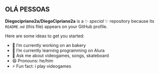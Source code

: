 ## **OLÁ PESSOAS**

**Diegocipriano2a/DiegoCipriano2a** is a ✨ _special_ ✨ repository because its `README.md` (this file) appears on your GitHub profile.

Here are some ideas to get you started:

- 🔭 I’m currently working on an bakery
- 🌱 I’m currently learning programming on Alura
- 💬 Ask me about videogames, songs, skateboard
- 😄 Pronouns: he/him
- ⚡ Fun fact: i play videogames
